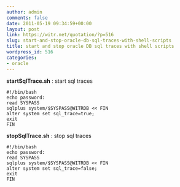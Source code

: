 ```yaml
---
author: admin
comments: false
date: 2011-05-19 09:34:59+00:00
layout: post
link: https://witr.net/quotation/?p=516
slug: start-and-stop-oracle-db-sql-traces-with-shell-scripts
title: start and stop oracle DB sql traces with shell scripts
wordpress_id: 516
categories:
- oracle
---
```



**startSqlTrace.sh** : start sql traces

    
    
    #!/bin/bash
    echo password:
    read SYSPASS
    sqlplus system/$SYSPASS@WITRDB << FIN
    alter system set sql_trace=true;
    exit
    FIN
    



**stopSqlTrace.sh** : stop sql traces

    
    
    #!/bin/bash
    echo password:
    read SYSPASS
    sqlplus system/$SYSPASS@WITRDB << FIN
    alter system set sql_trace=false;
    exit
    FIN
    




